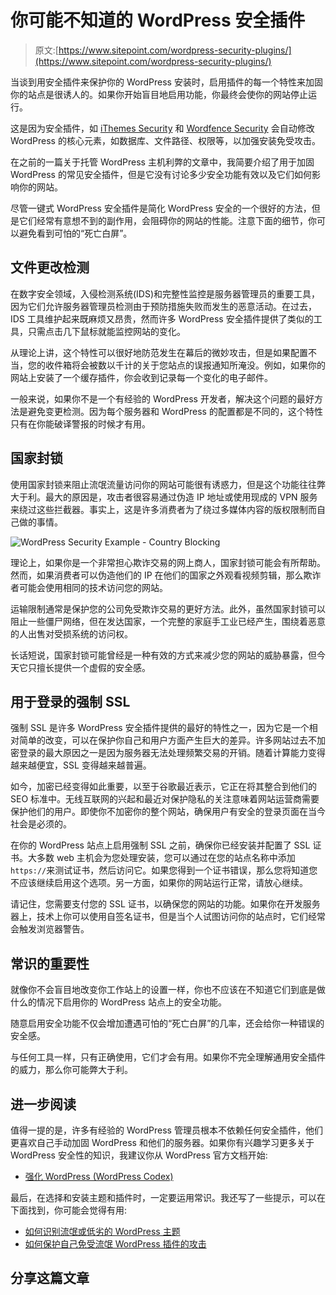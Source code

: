# 你可能不知道的 WordPress 安全插件

> 原文:[https://www.sitepoint.com/wordpress-security-plugins/](https://www.sitepoint.com/wordpress-security-plugins/)

当谈到用安全插件来保护你的 WordPress 安装时，启用插件的每一个特性来加固你的站点是很诱人的。如果你开始盲目地启用功能，你最终会使你的网站停止运行。

这是因为安全插件，如 [iThemes Security](https://wordpress.org/plugins/better-wp-security/) 和 [Wordfence Security](https://wordpress.org/plugins/wordfence/) 会自动修改 WordPress 的核心元素，如数据库、文件路径、权限等，以加强安装免受攻击。

在之前的一篇关于托管 WordPress 主机利弊的文章中，我简要介绍了用于加固 WordPress 的常见安全插件，但是它没有讨论多少安全功能有效以及它们如何影响你的网站。

尽管一键式 WordPress 安全插件是简化 WordPress 安全的一个很好的方法，但是它们经常有意想不到的副作用，会阻碍你的网站的性能。注意下面的细节，你可以避免看到可怕的“死亡白屏”。

## 文件更改检测

在数字安全领域，入侵检测系统(IDS)和完整性监控是服务器管理员的重要工具，因为它们允许服务器管理员检测由于预防措施失败而发生的恶意活动。在过去，IDS 工具维护起来既麻烦又昂贵，然而许多 WordPress 安全插件提供了类似的工具，只需点击几下鼠标就能监控网站的变化。

从理论上讲，这个特性可以很好地防范发生在幕后的微妙攻击，但是如果配置不当，您的收件箱将会被数以千计的关于您站点的误报通知所淹没。例如，如果你的网站上安装了一个缓存插件，你会收到记录每一个变化的电子邮件。

一般来说，如果你不是一个有经验的 WordPress 开发者，解决这个问题的最好方法是避免变更检测。因为每个服务器和 WordPress 的配置都是不同的，这个特性只有在你能破译警报的时候才有用。

## 国家封锁

使用国家封锁来阻止流氓流量访问你的网站可能很有诱惑力，但是这个功能往往弊大于利。最大的原因是，攻击者很容易通过伪造 IP 地址或使用现成的 VPN 服务来绕过这些拦截器。事实上，这是许多消费者为了绕过多媒体内容的版权限制而自己做的事情。

![WordPress Security Example - Country Blocking](../Images/7508e0f056764a9a7a7c7082194c450d.png)

理论上，如果你是一个非常担心欺诈交易的网上商人，国家封锁可能会有所帮助。然而，如果消费者可以伪造他们的 IP 在他们的国家之外观看视频剪辑，那么欺诈者可能会使用相同的技术访问您的网站。

运输限制通常是保护您的公司免受欺诈交易的更好方法。此外，虽然国家封锁可以阻止一些僵尸网络，但在发达国家，一个完整的家庭手工业已经产生，围绕着恶意的人出售对受损系统的访问权。

长话短说，国家封锁可能曾经是一种有效的方式来减少您的网站的威胁暴露，但今天它只擅长提供一个虚假的安全感。

## 用于登录的强制 SSL

强制 SSL 是许多 WordPress 安全插件提供的最好的特性之一，因为它是一个相对简单的改变，可以在保护你自己和用户方面产生巨大的差异。许多网站过去不加密登录的最大原因之一是因为服务器无法处理频繁交易的开销。随着计算能力变得越来越便宜，SSL 变得越来越普遍。

如今，加密已经变得如此重要，以至于谷歌最近表示，它正在将其整合到他们的 SEO 标准中。无线互联网的兴起和最近对保护隐私的关注意味着网站运营商需要保护他们的用户。即使你不加密你的整个网站，确保用户有安全的登录页面在当今社会是必须的。

在你的 WordPress 站点上启用强制 SSL 之前，确保你已经安装并配置了 SSL 证书。大多数 web 主机会为您处理安装，您可以通过在您的站点名称中添加`https://`来测试证书，然后访问它。如果您得到一个证书错误，那么您将知道您不应该继续启用这个选项。另一方面，如果你的网站运行正常，请放心继续。

请记住，您需要支付您的 SSL 证书，以确保您的网站的功能。如果你在开发服务器上，技术上你可以使用自签名证书，但是当个人试图访问你的站点时，它们经常会触发浏览器警告。

## 常识的重要性

就像你不会盲目地改变你工作站上的设置一样，你也不应该在不知道它们到底是做什么的情况下启用你的 WordPress 站点上的安全功能。

随意启用安全功能不仅会增加遭遇可怕的“死亡白屏”的几率，还会给你一种错误的安全感。

与任何工具一样，只有正确使用，它们才会有用。如果你不完全理解通用安全插件的威力，那么你可能弊大于利。

## 进一步阅读

值得一提的是，许多有经验的 WordPress 管理员根本不依赖任何安全插件，他们更喜欢自己手动加固 WordPress 和他们的服务器。如果你有兴趣学习更多关于 WordPress 安全性的知识，我建议你从 WordPress 官方文档开始:

*   [强化 WordPress (WordPress Codex)](http://codex.wordpress.org/Hardening_WordPress)

最后，在选择和安装主题和插件时，一定要运用常识。我还写了一些提示，可以在下面找到，你可能会觉得有用:

*   [如何识别流氓或低劣的 WordPress 主题](https://www.sitepoint.com/how-to-spot-a-rogue-or-subpar-wordpress-theme/)
*   [如何保护自己免受流氓 WordPress 插件的攻击](https://www.sitepoint.com/protect-yourself-from-rogue-wordpress-plugins/)

## 分享这篇文章